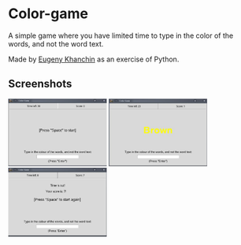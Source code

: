 # Color-game
A simple game where you have limited time to type in the color of the words, and not the word text.

Made by [Eugeny Khanchin](https://github.com/eKhanchin) as an exercise of Python.
## Screenshots
<img src="Screenshots/Start.JPG" width="200">
<img src="Screenshots/Playing.JPG" width="200">
<img src="Screenshots/End.JPG" width="200">
